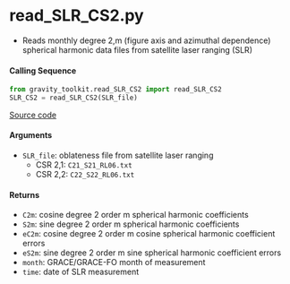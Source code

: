 read_SLR_CS2.py
===============

- Reads monthly degree 2,m (figure axis and azimuthal dependence) spherical harmonic data files from satellite laser ranging (SLR)

#### Calling Sequence
```python
from gravity_toolkit.read_SLR_CS2 import read_SLR_CS2
SLR_CS2 = read_SLR_CS2(SLR_file)
```
[Source code](https://github.com/tsutterley/read-GRACE-harmonics/blob/main/gravity_toolkit/read_SLR_CS2.py)

#### Arguments
- `SLR_file`: oblateness file from satellite laser ranging
    * CSR 2,1: `C21_S21_RL06.txt`
    * CSR 2,2: `C22_S22_RL06.txt`

#### Returns
- `C2m`: cosine degree 2 order m spherical harmonic coefficients
- `S2m`: sine degree 2 order m spherical harmonic coefficients
- `eC2m`: cosine degree 2 order m cosine spherical harmonic coefficient errors
- `eS2m`: sine degree 2 order m sine spherical harmonic coefficient errors
- `month`: GRACE/GRACE-FO month of measurement
- `time`: date of SLR measurement
